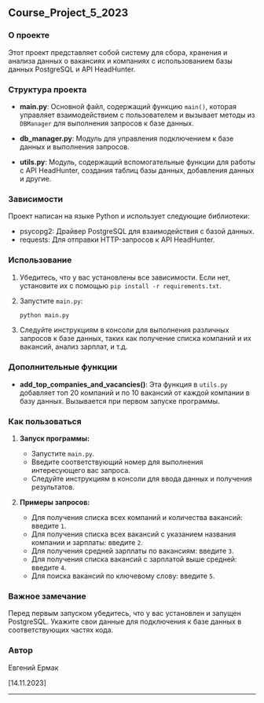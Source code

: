 ## Course_Project_5_2023

### О проекте

Этот проект представляет собой систему для сбора, хранения и анализа данных о вакансиях и компаниях с использованием базы данных PostgreSQL и API HeadHunter.

### Структура проекта

- **main.py**: Основной файл, содержащий функцию `main()`, которая управляет взаимодействием с пользователем и вызывает методы из `DBManager` для выполнения запросов к базе данных.

- **db_manager.py**: Модуль для управления подключением к базе данных и выполнения запросов.

- **utils.py**: Модуль, содержащий вспомогательные функции для работы с API HeadHunter, создания таблиц базы данных, добавления данных и другие.

### Зависимости

Проект написан на языке Python и использует следующие библиотеки:

- psycopg2: Драйвер PostgreSQL для взаимодействия с базой данных.
- requests: Для отправки HTTP-запросов к API HeadHunter.

### Использование

1. Убедитесь, что у вас установлены все зависимости. Если нет, установите их с помощью `pip install -r requirements.txt`.

2. Запустите `main.py`:

    ```bash
    python main.py
    ```

3. Следуйте инструкциям в консоли для выполнения различных запросов к базе данных, таких как получение списка компаний и их вакансий, анализ зарплат, и т.д.

### Дополнительные функции

- **add_top_companies_and_vacancies()**: Эта функция в `utils.py` добавляет топ 20 компаний и по 10 вакансий от каждой компании в базу данных. Вызывается при первом запуске программы.

### Как пользоваться

1. **Запуск программы:**
    - Запустите `main.py`.
    - Введите соответствующий номер для выполнения интересующего вас запроса.
    - Следуйте инструкциям в консоли для ввода данных и получения результатов.

2. **Примеры запросов:**
    - Для получения списка всех компаний и количества вакансий: введите `1`.
    - Для получения списка всех вакансий с указанием названия компании и зарплаты: введите `2`.
    - Для получения средней зарплаты по вакансиям: введите `3`.
    - Для получения списка вакансий с зарплатой выше средней: введите `4`.
    - Для поиска вакансий по ключевому слову: введите `5`.

### Важное замечание

Перед первым запуском убедитесь, что у вас установлен и запущен PostgreSQL. Укажите свои данные для подключения к базе данных в соответствующих частях кода.

### Автор

Евгений Ермак

[14.11.2023]

---